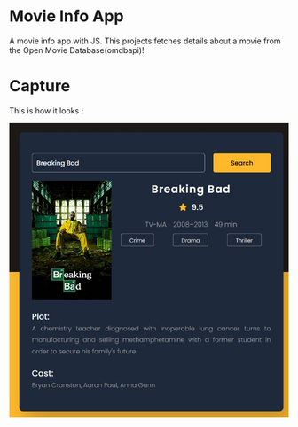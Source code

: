 # Movie Info App

A movie info app with JS. This projects fetches details about a movie from the Open Movie Database(omdbapi)!

# Capture

This is how it looks :

![screenshot](capture.jpg)
